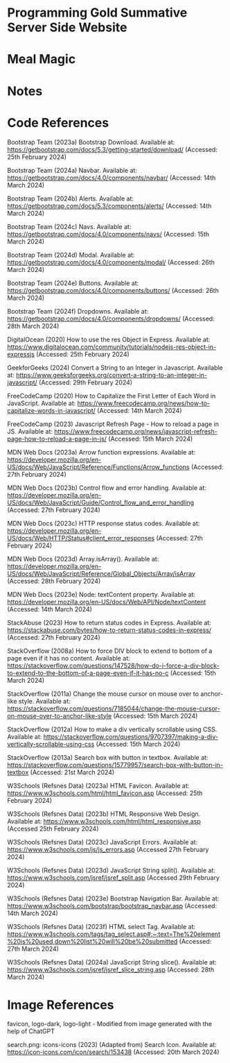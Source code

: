 # Programming Gold Summative Server Side Website
# Meal Magic

# Notes

# Code References
Bootstrap Team (2023a) Bootstrap Download. Available at: https://getbootstrap.com/docs/5.3/getting-started/download/ (Accessed: 25th February 2024)

Bootstrap Team (2024a) Navbar. Available at: https://getbootstrap.com/docs/4.0/components/navbar/ (Accessed: 14th March 2024)

Bootstrap Team (2024b) Alerts. Available at: https://getbootstrap.com/docs/5.3/components/alerts/ (Accessed: 14th March 2024)

Bootstrap Team (2024c) Navs. Available at: https://getbootstrap.com/docs/4.0/components/navs/ (Accessed: 15th March 2024)

Bootstrap Team (2024d) Modal. Available at: https://getbootstrap.com/docs/4.0/components/modal/ (Accessed: 26th March 2024)

Bootstrap Team (2024e) Buttons. Available at: https://getbootstrap.com/docs/4.0/components/buttons/ (Accessed: 26th March 2024)

Bootstrap Team (2024f) Dropdowns. Available at: https://getbootstrap.com/docs/4.0/components/dropdowns/ (Accessed: 28th March 2024)

DigitalOcean (2020) How to use the res Object in Express. Available at: https://www.digitalocean.com/community/tutorials/nodejs-res-object-in-expressjs (Accessed: 25th February 2024)

GeekforGeeks (2024) Convert a String to an Integer in Javascript. Available at: https://www.geeksforgeeks.org/convert-a-string-to-an-integer-in-javascript/ (Accessed: 29th February 2024)

FreeCodeCamp (2020) How to Capitalize the First Letter of Each Word in JavaScript. Available at: https://www.freecodecamp.org/news/how-to-capitalize-words-in-javascript/ (Accessed: 14th March 2024)

FreeCodeCamp (2023) Javascript Refresh Page - How to reload a page in JS. Available at: https://www.freecodecamp.org/news/javascript-refresh-page-how-to-reload-a-page-in-js/ (Accessed: 15th March 2024)

MDN Web Docs (2023a) Arrow function expressions. Available at: https://developer.mozilla.org/en-US/docs/Web/JavaScript/Reference/Functions/Arrow_functions (Accessed: 27th February 2024)

MDN Web Docs (2023b) Control flow and error handling. Available at: https://developer.mozilla.org/en-US/docs/Web/JavaScript/Guide/Control_flow_and_error_handling (Accessed: 27th February 2024)

MDN Web Docs (2023c) HTTP response status codes. Available at: https://developer.mozilla.org/en-US/docs/Web/HTTP/Status#client_error_responses (Accessed: 27th February 2024)

MDN Web Docs (2023d) Array.isArray(). Available at: https://developer.mozilla.org/en-US/docs/Web/JavaScript/Reference/Global_Objects/Array/isArray (Accessed: 28th February 2024)

MDN Web Docs (2023e) Node: textContent property. Available at: https://developer.mozilla.org/en-US/docs/Web/API/Node/textContent (Accessed: 14th March 2024)

StackAbuse (2023) How to return status codes in Express. Available at: https://stackabuse.com/bytes/how-to-return-status-codes-in-express/ (Accessed: 27th February 2024)

StackOverflow (2008a) How to force DIV block to extend to bottom of a page even if it has no content. Available at: https://stackoverflow.com/questions/147528/how-do-i-force-a-div-block-to-extend-to-the-bottom-of-a-page-even-if-it-has-no-c (Accessed: 15th March 2024)

StackOverflow (2011a) Change the mouse cursor on mouse over to anchor-like style. Available at: https://stackoverflow.com/questions/7185044/change-the-mouse-cursor-on-mouse-over-to-anchor-like-style (Accessed: 15th March 2024)

StackOverflow (2012a) How to make a div vertically scrollable using CSS. Available at: https://stackoverflow.com/questions/9707397/making-a-div-vertically-scrollable-using-css (Accessed: 15th March 2024)

StackOverflow (2013a) Search box with button in textbox. Available at: https://stackoverflow.com/questions/15779957/search-box-with-button-in-textbox (Accessed: 21st March 2024)

W3Schools (Refsnes Data) (2023a) HTML Favicon. Available at: https://www.w3schools.com/html/html_favicon.asp (Accessed: 25th February 2024)

W3Schools (Refsnes Data) (2023b) HTML Responsive Web Design. Available at: https://www.w3schools.com/html/html_responsive.asp (Accessed 25th February 2024)

W3Schools (Refsnes Data) (2023c) JavaScript Errors. Available at: https://www.w3schools.com/js/js_errors.asp (Accessed 27th February 2024)

W3Schools (Refsnes Data) (2023d) JavaScript String split(). Available at: https://www.w3schools.com/jsref/jsref_split.asp (Accessed 29th February 2024)

W3Schools (Refsnes Data) (2023e) Bootstrap Navigation Bar. Available at: https://www.w3schools.com/bootstrap/bootstrap_navbar.asp (Accessed: 14th March 2024)

W3Schools (Refsnes Data) (2023f) HTML select Tag. Available at: https://www.w3schools.com/tags/tag_select.asp#:~:text=The%20element%20is%20used,down%20list%20will%20be%20submitted (Accessed: 27th March 2024)

W3Schools (Refsnes Data) (2024a) JavaScript String slice(). Available at: https://www.w3schools.com/jsref/jsref_slice_string.asp (Accessed: 28th March 2024)

# Image References
favicon, logo-dark, logo-light - Modified from image generated with the help of ChatGPT

search.png: icons-icons (2023) (Adapted from) Search Icon. Available at: https://icon-icons.com/icon/search/153438 (Accessed: 20th March 2024)